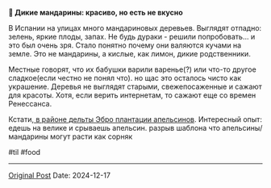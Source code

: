 **🍊 Дикие мандарины: красиво, но есть не вкусно**

В Испании на улицах много мандариновых деревьев. Выглядят отпадно: зелень, яркие плоды, запах. Не будь дураки - решили попробовать... и это был очень зря. Стало понятно почему они валяются кучами на земле. Это не мандарины, а кислые, как лимон, дикие родственники.

Местные говорят, что их бабушки варили варенье(?) или что-то другое сладкое(если честно не понял что). но щас это осталось чисто как украшение. Деревья не выглядят старыми, свежепосаженные и сажают для красоты. Хотя, если верить интернетам, то сажают еще со времен Ренессанса.

Кстати,[ в районе дельты Эбро плантации апельсинов](2827.md). Интересный опыт: едешь на велике и срываешь апельсин. разрыв шаблона что апельсины/мандарины могут расти как сорняк

#til #food

---
[Original Post](https://t.me/lev2tarragona/2901)
Date: 2024-12-17
